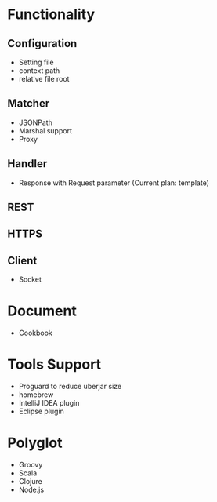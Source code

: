 # Functionality

## Configuration
* Setting file
 * context path
 * relative file root

## Matcher
* JSONPath
* Marshal support
* Proxy

## Handler
* Response with Request parameter (Current plan: template)

## REST

## HTTPS

## Client
* Socket

# Document
* Cookbook

# Tools Support
* Proguard to reduce uberjar size
* homebrew
* IntelliJ IDEA plugin
* Eclipse plugin

# Polyglot
* Groovy
* Scala
* Clojure
* Node.js